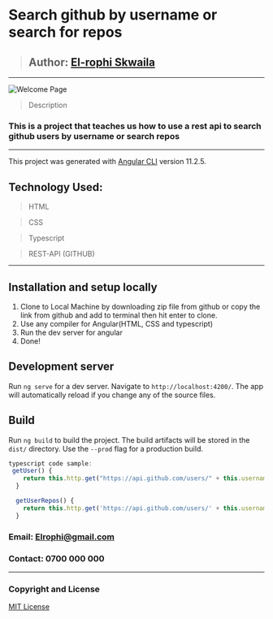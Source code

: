 # Search github by username or search for repos
>## Author: [El-rophi Skwaila](https://github.com/Elrophi/github-clone)
---

![Welcome Page]()

>Description
### This is a project that teaches us how to use a rest api to search github users by username or search repos
---

This project was generated with [Angular CLI](https://github.com/angular/angular-cli) version 11.2.5.

## Technology Used: 
>HTML

>CSS

>Typescript

>REST-API (GITHUB)
---

## Installation and setup locally
1. Clone to Local Machine by downloading zip file from github or copy the link from github and add to terminal then hit enter to clone.
1. Use any compiler for Angular(HTML, CSS and typescript)
1. Run the dev server for angular
1. Done!

## Development server

Run `ng serve` for a dev server. Navigate to `http://localhost:4200/`. The app will automatically reload if you change any of the source files.


## Build

Run `ng build` to build the project. The build artifacts will be stored in the `dist/` directory. Use the `--prod` flag for a production build.

```typescript
typescript code sample:
 getUser() {
    return this.http.get("https://api.github.com/users/" + this.username + "?client_id=" + this.clientId + "&client_secret=" + this.clientSecret);
  }

  getUserRepos() {
    return this.http.get('https://api.github.com/users/' + this.username + '/repos'+ "?client_id=" + this.clientId + "&client_secret=" + this.clientSecret);
  }

```
### Email: Elrophi@gmail.com
### Contact: 0700 000 000

---

### Copyright and License
[MIT License](https://github.com/Elrophi/github-clone/blob/master/LICENSE)  
